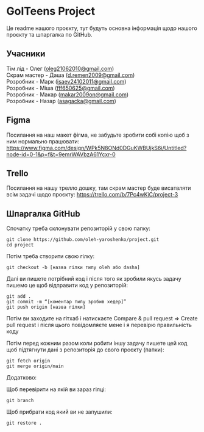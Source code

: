 # GoITeens Project

Це readme нашого проєкту, тут будуть основна інформація щодо нашого проєкту та шпаргалка по GitHub.

## Учасники

Тім лід - Олег (oleg21062010@gmail.com)  
Скрам мастер - Даша (d.remen2009@gmail.com)  
Розробник - Марк (isaev24102011@gmail.com)  
Розробник - Міша (fff650625@gmail.com)  
Розробник - Макар (makar2009on@gmail.com)  
Розробник - Назар (asagacka@gmail.com) 

## Figma

Посилання на наш макет фігма, не забудьте зробити собі копію щоб з ним нормально працювати: https://www.figma.com/design/WPk5N8ONd0DGuKWBUjkS6i/Untitled?node-id=0-1&p=f&t=9emrWAVbzA61Ycxr-0

## Trello

Посилання на нашу трелло дошку, там скрам мастер буде висатвляти всім задачі щодо проєкту: https://trello.com/b/7Pc4wKjC/project-3  

## Шпаргалка GitHub

Спочатку треба склонувати репозиторій у свою папку: 
```
git clone https://github.com/oleh-yaroshenko/project.git  
cd project
```
Потім треба створити свою гілку:
```
git checkout -b [назва гілки типу oleh або dasha]
```
Далі ви пишете потрібний код і після того як зробили якусь задачу пишемо це щоб відправити код у репозиторій:
```
git add .
git commit -m “[коментар типу зробив хедер]”
git push origin [назва гілки]
```
Потім ви заходите на гітхаб і натискаєте Compare & pull request => Create pull request і після цього повідомляєте мене і я перевірю правильність коду  

Потім перед кожним разом коли робити іншу задачу пишете цей код щоб підтягнути дані з репозиторія до свого проєкту (папки):
```
git fetch origin
git merge origin/main
```
Додатково:  

Щоб перевірити на якій ви зараз гілці:
```
git branch
```
Щоб прибрати код який ви не запушили:
```
git restore .
```